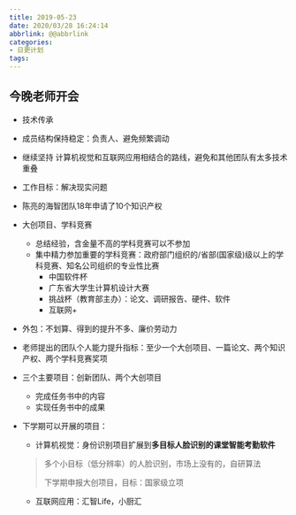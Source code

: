 ```yaml
---
title: 2019-05-23
date: 2020/03/28 16:24:14
abbrlink: @@abbrlink
categories:
- 日更计划
tags:
---
```

## 今晚老师开会

- 技术传承

- 成员结构保持稳定：负责人、避免频繁调动

- 继续坚持 计算机视觉和互联网应用相结合的路线，避免和其他团队有太多技术重叠

- 工作目标：解决现实问题

- 陈亮的海智团队18年申请了10个知识产权

- 大创项目、学科竞赛

  - 总结经验，含金量不高的学科竞赛可以不参加
  - 集中精力参加重要的学科竞赛：政府部门组织的/省部(国家级)级以上的学科竞赛、知名公司组织的专业性比赛
    - 中国软件杯
    - 广东省大学生计算机设计大赛
    - 挑战杯（教育部主办）：论文、调研报告、硬件、软件
    - 互联网+

- 外包：不划算、得到的提升不多、廉价劳动力

- 老师提出的团队个人能力提升指标：至少一个大创项目、一篇论文、两个知识产权、两个学科竞赛奖项

- 三个主要项目：创新团队、两个大创项目

  - 完成任务书中的内容
  - 实现任务书中的成果

- 下学期可以开展的项目：

  - 计算机视觉：身份识别项目扩展到**多目标人脸识别的课堂智能考勤软件**

  > 多个小目标（低分辨率）的人脸识别，市场上没有的，自研算法
  >
  > 下学期申报大创项目，目标：国家级立项

  - 互联网应用：汇智Life，小厨汇
